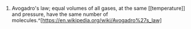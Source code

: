 1. Avogadro's law; equal volumes of all gases, at the same [[temperature]] and pressure, have the same number of molecules.^[https://en.wikipedia.org/wiki/Avogadro%27s_law]
